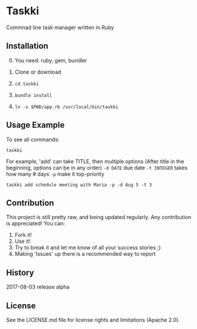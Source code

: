 # Taskki
Commnad line task manager written in Ruby

## Installation
0. You need: ruby, gem, bundler

1. Clone or download
2. `cd taskki`
3. `bundle install`
4. `ln -s $PWD/app.rb /usr/local/bin/taskki`

## Usage Example
To see all commands:
```
taskki
```

For example, 'add' can take TITLE, then multiple options
(After title in the beginning, options can be in any order)
`-d DATE` due date
`-t INTEGER` takes how many # days
`-p` make it top-priority
```
taskki add schedule meeting with Maria -p -d Aug 5 -t 3
```

## Contribution
This project is still pretty raw, and being updated regularly.
Any contribution is appreciated! You can:
1. Fork it!
2. Use it!
3. Try to break it and let me know of all your success stories ;)
4. Making 'Issues' up there is a recommended way to report 

## History
2017-08-03 release alpha

## License
See the LICENSE.md file for license rights and limitations (Apache 2.0).